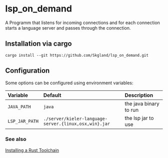# lsp_on_demand

A Programm that listens for incoming connections and for each
connection starts a language server and passes through the connection.

## Installation via cargo

```shell
cargo install --git https://github.com/Skgland/lsp_on_demand.git
```

## Configuration

Some options can be configured using environment variables:

| Variable       | Default                                               | Description              |
|:---------------|:------------------------------------------------------|:-------------------------|
| `JAVA_PATH`    | `java`                                                | the java binary to run   |
| `LSP_JAR_PATH` | `./server/kieler-language-server.{linux,osx,win}.jar` | the lsp jar to use       |

### See also

[Installing a Rust Toolchain](https://www.rust-lang.org/tools/install)

